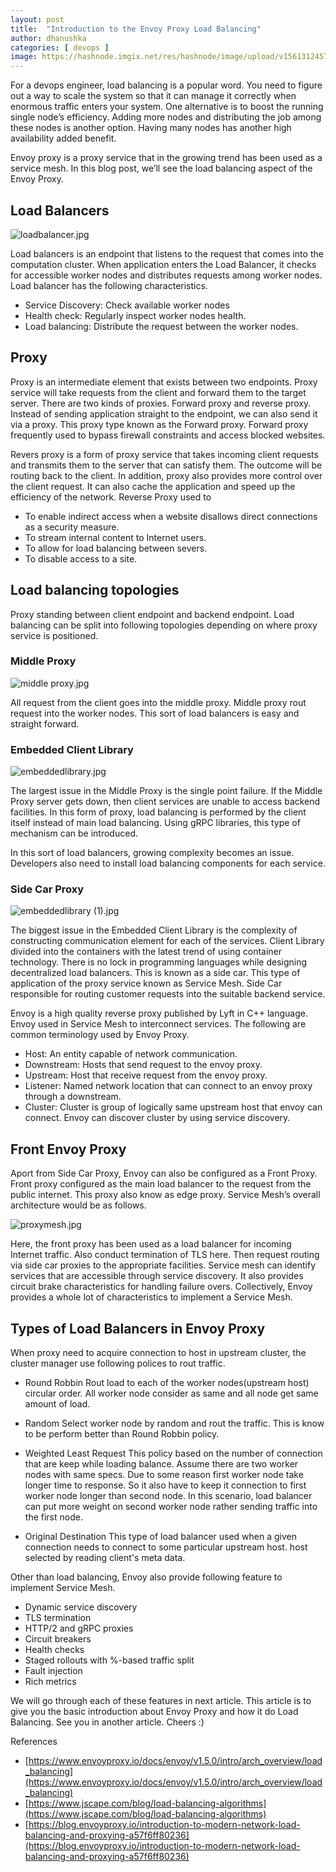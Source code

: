 ```yaml
---
layout: post
title:  "Introduction to the Envoy Proxy Load Balancing"
author: dhanushka
categories: [ devops ]
image: https://hashnode.imgix.net/res/hashnode/image/upload/v1561312457269/G5Pz1-Ghi.jpeg
---
```

For a devops engineer, load balancing is a popular word. You need to figure out a way to scale the system so that it can manage it correctly when enormous traffic enters your system. One alternative is to boost the running single node’s efficiency. Adding more nodes and distributing the job among these nodes is another option. Having many nodes has another high availability added benefit.

Envoy proxy is a proxy service that in the growing trend has been used as a service mesh. In this blog post, we’ll see the load balancing aspect of the Envoy Proxy.

## Load Balancers

![loadbalancer.jpg](https://cdn.hashnode.com/res/hashnode/image/upload/v1561200701337/6m8S99wcO.jpeg)

Load balancers is an endpoint that listens to the request that comes into the computation cluster. When application enters the Load Balancer, it checks for accessible worker nodes and distributes requests among worker nodes. Load balancer has the following characteristics.
- Service Discovery: Check available worker nodes
- Health check: Regularly inspect worker nodes health.
- Load balancing: Distribute the request between the worker nodes.

## Proxy
Proxy is an intermediate element that exists between two endpoints. Proxy service will take requests from the client and forward them to the target server. There are two kinds of proxies. Forward proxy and reverse proxy. Instead of sending application straight to the endpoint, we can also send it via a proxy. This proxy type known as the Forward proxy. Forward proxy frequently used to bypass firewall constraints and access blocked websites. 

Revers proxy is a form of proxy service that takes incoming client requests and transmits them to the server that can satisfy them. The outcome will be routing back to the client. In addition, proxy also provides more control over the client request. It can also cache the application and speed up the efficiency of the network. Reverse Proxy used to
- To enable indirect access when a website disallows direct connections as a security measure.
- To stream internal content to Internet users.
- To allow for load balancing between severs.
- To disable access to a site.

## Load balancing topologies

Proxy standing between client endpoint and backend endpoint. Load balancing can be split into following topologies depending on where proxy service is positioned.

### Middle Proxy

![middle proxy.jpg](https://cdn.hashnode.com/res/hashnode/image/upload/v1561205086390/LSqMUbxzw.jpeg)

All request from the client goes into the middle proxy. Middle proxy rout request into the worker nodes. This sort of load balancers is easy and straight forward.

### Embedded Client Library


![embeddedlibrary.jpg](https://cdn.hashnode.com/res/hashnode/image/upload/v1561205823453/R5t8rUG_s.jpeg)

The largest issue in the Middle Proxy is the single point failure. If the Middle Proxy server gets down, then client services are unable to access backend facilities. In this form of proxy, load balancing is performed by the client itself instead of main load balancing. Using gRPC libraries, this type of mechanism can be introduced.

In this sort of load balancers, growing complexity becomes an issue. Developers also need to install load balancing components for each service.

### Side Car Proxy

![embeddedlibrary (1).jpg](https://cdn.hashnode.com/res/hashnode/image/upload/v1561210903166/SeuzlneW7.jpeg)

The biggest issue in the Embedded Client Library is the complexity of constructing communication element for each of the services. Client Library divided into the containers with the latest trend of using container technology. There is no lock in programming languages while designing decentralized load balancers. This is known as a side car. This type of application of the proxy service known as Service Mesh. Side Car responsible for routing customer requests into the suitable backend service.

Envoy is a high quality reverse proxy published by Lyft in C++ language. Envoy used in Service Mesh to interconnect services. The following are common terminology used by Envoy Proxy.

- Host: An entity capable of network communication.
- Downstream: Hosts that send request to the envoy proxy.
- Upstream: Host that receive request from the envoy proxy.
- Listener: Named network location that can connect to an envoy proxy through a downstream.
- Cluster: Cluster is group of logically same upstream host that envoy can connect. Envoy can discover cluster by using service discovery.

## Front Envoy Proxy
Aport from Side Car Proxy, Envoy can also be configured as a Front Proxy. Front proxy configured as the main load balancer to the request from the public internet. This proxy also know as edge proxy. Service Mesh’s overall architecture would be as follows.

![proxymesh.jpg](https://cdn.hashnode.com/res/hashnode/image/upload/v1561216275915/eEMY3ilcZ.jpeg)

Here, the front proxy has been used as a load balancer for incoming Internet traffic. Also conduct termination of TLS here. Then request routing via side car proxies to the appropriate facilities. Service mesh can identify services that are accessible through service discovery. It also provides circuit brake characteristics for handling failure overs. Collectively, Envoy provides a whole lot of characteristics to implement a Service Mesh.

## Types of Load Balancers in Envoy Proxy
When proxy need to acquire connection to host in upstream cluster, the cluster manager use following polices to rout traffic.

- Round Robbin
Rout load to each of the worker nodes(upstream host) circular order. All worker node consider as same and all node get same amount of load.

- Random
Select worker node by random and rout the traffic. This is know to be perform better than Round Robbin policy.

- Weighted Least Request
This policy based on the number of connection that are keep while loading balance. Assume there are two worker nodes with same specs. Due to some reason first worker node take longer time to response. So it also have to keep it connection to first worker node longer than second node. In this scenario, load balancer can put more weight on second worker node rather sending traffic into the first node.

- Original Destination
This type of load balancer used when a given connection needs to connect to some particular upstream host. host selected by reading client's meta data.

Other than load balancing, Envoy also provide following feature to implement Service Mesh.
- Dynamic service discovery
- TLS termination
- HTTP/2 and gRPC proxies
- Circuit breakers
- Health checks
- Staged rollouts with %-based traffic split
- Fault injection
- Rich metrics

We will go through each of these features in next article. This article is to give you the basic introduction about Envoy Proxy and how it do Load Balancing. See you in another article. Cheers :)

References
-  [https://www.envoyproxy.io/docs/envoy/v1.5.0/intro/arch_overview/load_balancing](https://www.envoyproxy.io/docs/envoy/v1.5.0/intro/arch_overview/load_balancing)
- [https://www.jscape.com/blog/load-balancing-algorithms](https://www.jscape.com/blog/load-balancing-algorithms)
- [https://blog.envoyproxy.io/introduction-to-modern-network-load-balancing-and-proxying-a57f6ff80236](https://blog.envoyproxy.io/introduction-to-modern-network-load-balancing-and-proxying-a57f6ff80236)